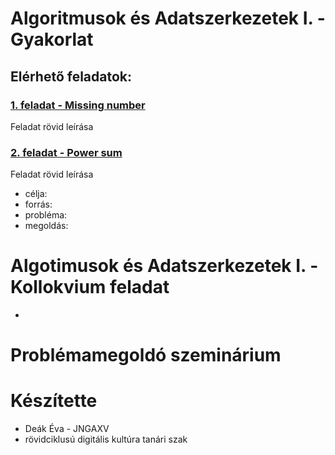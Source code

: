 # Algoritmusok és Adatszerkezetek I. - Gyakorlat

## Elérhető feladatok:
### [1. feladat - Missing number](https://github.com/DeakEva/Algoritmusok/raw/main/teszt.py)
Feladat rövid leírása


###  [2. feladat - Power sum](https://github.com/)
Feladat rövid leírása
- célja:
- forrás:
- probléma:
- megoldás:

# Algotimusok és Adatszerkezetek I. - Kollokvium feladat

-

# Problémamegoldó szeminárium


# Készítette
- Deák Éva - JNGAXV
- rövidciklusú digitális kultúra tanári szak